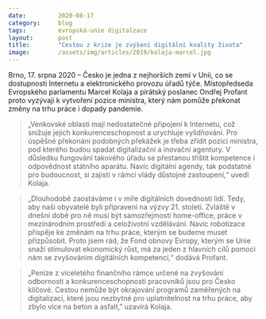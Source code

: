 ```yaml
---
date:         2020-08-17
category:     blog
tags:         evropská-unie digitalzace
layout:       post
title:        "Cestou z krize je zvýšení digitální kvality života"
image:        /assets/img/articles/2019/kolaja-marcel.jpg
--- 
```




Brno, 17. srpna 2020 – Česko je jedna z nejhorších zemí v Unii, co se dostupnosti Internetu a elektronického provozu úřadů týče. Místopředseda Evropského parlamentu Marcel Kolaja a pirátský poslanec Ondřej Profant proto vyzývají k vytvoření pozice ministra, který nám pomůže překonat změny na trhu práce i dopady pandemie.

 

> „Venkovské oblasti mají nedostatečné připojení k Internetu, což snižuje jejich konkurenceschopnost a urychluje vylidňování. Pro úspěšné překonání podobných překážek je třeba zřídit pozici ministra, pod kterého budou spadat digitalizační a inovační agentury. V důsledku fungování takového úřadu se přestanou tříštit kompetence i odpovědnost státního aparátu. Navíc digitální agendy, tak podstatné pro budoucnost, si zajistí v rámci vlády důstojné zastoupení,“ uvedl Kolaja.

 

> „Dlouhodobě zaostáváme i v míře digitálních dovedností lidí. Tedy, aby naši obyvatelé byli připraveni na výzvy 21. století. Zvláště v dnešní době pro ně musí být samozřejmostí home-office, práce v mezinárodním prostředí a celoživotní vzdělávání. Navíc robotizace přispěje ke změnám na trhu práce, kterým se budeme muset přizpůsobit. Proto jsem rád, že Fond obnovy Evropy, kterým se Unie snaží stimulovat ekonomický růst, má za jeden z hlavních cílů pomoci nám se zvyšováním digitálních kompetencí,“ dodává Profant.

 

> „Peníze z víceletého finančního rámce určené na zvyšování odbornosti a konkurenceschopnosti pracovníků jsou pro Česko klíčové. Cestou nemůže být okrajování programů zaměřených na digitalizaci, které jsou nezbytné pro uplatnitelnost na trhu práce, aby zbylo více na beton a asfalt,” uzavírá Kolaja.
